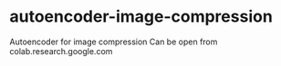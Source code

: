 # autoencoder-image-compression
Autoencoder for image compression
Can be open from colab.research.google.com
